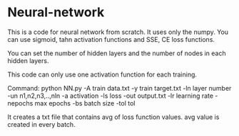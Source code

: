 # Neural-network

This is a code for neural network from scratch. It uses only the numpy.
You can use sigmoid, tahn activation functions and SSE, CE loss functions.

You can set the number of hidden layers and the number of nodes in each hidden layers.

This code can only use one activation function for each training.

Command:
python NN.py -A train data.txt -y train target.txt -ln layer number -un n1,n2,n3,..,nln -a activation -ls loss -out output.txt -lr learning rate -nepochs max epochs -bs batch size -tol tol

It creates a txt file that contains avg of loss function values.
avg value is created in every batch.
